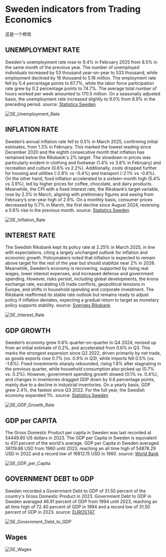 # Sweden indicators from Trading Economics

这是一个修改

## UNEMPLOYMENT RATE

Sweden's unemployment rate rose to 9.4% in February 2025 from 8.5% in the same month of the previous year. The number of unemployed individuals increased by 53 thousand year-on-year to 533 thousand, while employment declined by 16 thousand to 5.16 million. The employment rate fell by 0.4 percentage points to 67.7%, while the labor force participation rate grew by 0.2 percentage points to 74.7%. The average total number of hours worked per week amounted to 170.5 million. On a seasonally adjusted basis, the unemployment rate increased slightly to 9.0% from 8.9% in the preceding period. source: [Statistics Sweden](https://www.scb.se/)

![SE_Unemployment_Rate](./images/SE_Unemployment_Rate.png)

## INFLATION RATE

Sweden’s annual inflation rate fell to 0.5% in March 2025, confirming initial estimates, from 1.3% in February. This marked the lowest reading since December 2020 and the eighth consecutive month that inflation has remained below the Riksbank's 2% target. The slowdown in prices was particularly evident in clothing and footwear (1.4% vs 3.8% in February) and recreation and culture (0.6% vs 2.2%). Additionally, costs dropped further for housing and utilities (-2.8% vs -0.4%) and transport (-2.1% vs -0.8%). On the other hand, food inflation accelerated to a sixteen-month high (5.4% vs 3.9%), led by higher prices for coffee, chocolate, and dairy products. Meanwhile, the CPI with a fixed interest rate, the Riksbank’s target variable, rose by 2.3% in March, aligning with preliminary figures and easing from February’s one-year high of 2.9%. On a monthly basis, consumer prices decreased by 0.7% in March, the first decline since August 2024, reversing a 0.6% rise in the previous month. source: [Statistics Sweden](https://www.scb.se/)


![SE_Inflation_Rate](./images/SE_Inflation_Rate.png)

## INTEREST RATE

The Swedish Riksbank kept its policy rate at 2.25% in March 2025, in line with expectations, citing a largely unchanged outlook for inflation and economic growth. Policymakers noted that inflation is expected to remain above target for the rest of the year but should stabilize near 2% in 2026. Meanwhile, Sweden’s economy is recovering, supported by rising real wages, lower interest expenses, and increased defense and government spending. However, risks persist, including global developments, the krona exchange rate, escalating US trade conflicts, geopolitical tensions in Europe, and shifts in household spending and corporate investment. The Riksbank reaffirmed its stable rate outlook but remains ready to adjust policy if inflation deviates, expecting a gradual return to target as monetary policy supports stability. source: [Sveriges Riksbank](https://www.riksbank.se/)

![SE_Interest_Rate](./images/SE_Interest_Rate.png)

## GDP GROWTH

Sweden’s economy grew 0.8% quarter-on-quarter in Q4 2024, revised up from an initial estimate of 0.2%, and accelerated from 0.6% in Q3. This marks the strongest expansion since Q2 2022, driven primarily by net trade, as goods exports rose 0.7% (vs. 0.9% in Q3), while imports fell 0.5% (vs. -1.8%). Fixed investments sharply rebounded, rising 1.8% after stagnating in the previous quarter, while household consumption also picked up (0.7% vs. 0.2%). However, government spending growth slowed (0.1% vs. 0.4%), and changes in inventories dragged GDP down by 0.6 percentage points, mainly due to a decline in industrial inventories. On a yearly basis, GDP grew 2.4%, the fastest since Q3 2022. For the full year, the Swedish economy expanded 1%. source: [Statistics Sweden](https://www.scb.se/)

![SE_GDP_Growth_Rate](./images/SE_GDP_Growth_Rate.png)

## GDP per CAPITA

The Gross Domestic Product per capita in Sweden was last recorded at 54449.80 US dollars in 2023. The GDP per Capita in Sweden is equivalent to 431 percent of the world's average. GDP per Capita in Sweden averaged 36119.88 USD from 1960 until 2023, reaching an all time high of 54878.29 USD in 2022 and a record low of 16812.15 USD in 1960. source: [World Bank](https://www.worldbank.org/)

![SE_GDP_per_Capita](./images/SE_GDP_per_Capita.png)

## GOVERNMENT DEBT to GDP

Sweden recorded a Government Debt to GDP of 31.50 percent of the country's Gross Domestic Product in 2023. Government Debt to GDP in Sweden averaged 46.91 percent of GDP from 1994 until 2023, reaching an all time high of 72.40 percent of GDP in 1994 and a record low of 31.50 percent of GDP in 2023. source: [EUROSTAT](https://ec.europa.eu/eurostat/)

![SE_Government_Debt_to_GDP](./images/SE_Government_Debt_to_GDP.png)


## Wages

![SE_Wages](./images/SE_Wages.png)